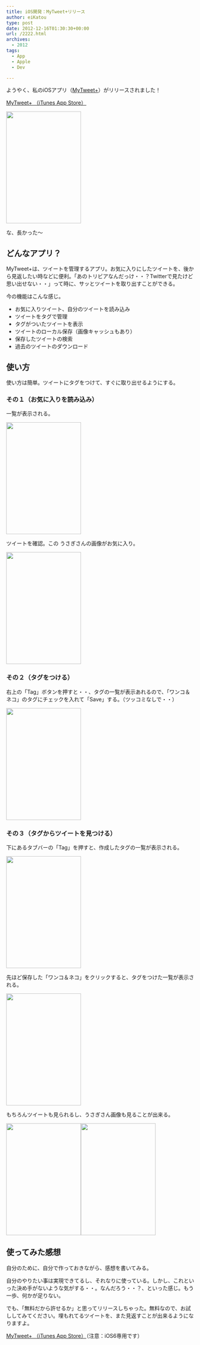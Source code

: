 ```yaml
---
title: iOS開発：MyTweet+リリース
author: eiKatou
type: post
date: 2012-12-16T01:30:30+00:00
url: /2222.html
archives:
  - 2012
tags:
  - App
  - Apple
  - Dev

---
```

ようやく、私のiOSアプリ（[MyTweet+][1]）がリリースされました！
  
[MyTweet+ （iTunes App Store）][1]
  
[<img src="/uploads/2012/12/20121216_mytweet1-200x300.jpg" alt="" title="20121216_mytweet1" width="200" height="300" class="alignnone size-medium wp-image-2230" srcset="/uploads/2012/12/20121216_mytweet1-200x300.jpg 200w, /blog/uploads/2012/12/20121216_mytweet1.jpg 320w" sizes="(max-width: 200px) 100vw, 200px" />][2] 

な、長かった〜

## どんなアプリ？

MyTweet+は、ツイートを管理するアプリ。お気に入りにしたツイートを、後から見返したい時などに便利。「あのトリビアなんだっけ・・？Twitterで見たけど思い出せない・・」って時に、サッとツイートを取り出すことができる。

今の機能はこんな感じ。

  * お気に入りツイート、自分のツイートを読み込み
  * ツイートをタグで管理
  * タグがついたツイートを表示
  * ツイートのローカル保存（画像キャッシュもあり）
  * 保存したツイートの検索
  * 過去のツイートのダウンロード

<!--more-->

## 使い方

使い方は簡単。ツイートにタグをつけて、すぐに取り出せるようにする。

### その１（お気に入りを読み込み）

一覧が表示される。
  
[<img src="/uploads/2012/12/20121216_mytweet2-200x300.jpg" alt="" title="20121216_mytweet2" width="200" height="300" class="alignnone size-medium wp-image-2229" srcset="/uploads/2012/12/20121216_mytweet2-200x300.jpg 200w, /blog/uploads/2012/12/20121216_mytweet2.jpg 320w" sizes="(max-width: 200px) 100vw, 200px" />][3]

ツイートを確認。この うさぎさんの画像がお気に入り。
  
[<img src="/uploads/2012/12/20121216_mytweet3-200x300.jpg" alt="" title="20121216_mytweet3" width="200" height="300" class="alignnone size-medium wp-image-2228" srcset="/uploads/2012/12/20121216_mytweet3-200x300.jpg 200w, /blog/uploads/2012/12/20121216_mytweet3.jpg 320w" sizes="(max-width: 200px) 100vw, 200px" />][4] 

### その２（タグをつける）

右上の「Tag」ボタンを押すと・・、タグの一覧が表示あれるので、「ワンコ＆ネコ」のタグにチェックを入れて「Save」する。（ツッコミなしで・・）
  
[<img src="/uploads/2012/12/20121216_mytweet4-200x300.jpg" alt="" title="20121216_mytweet4" width="200" height="300" class="alignnone size-medium wp-image-2227" srcset="/uploads/2012/12/20121216_mytweet4-200x300.jpg 200w, /blog/uploads/2012/12/20121216_mytweet4.jpg 320w" sizes="(max-width: 200px) 100vw, 200px" />][5] 

### その３（タグからツイートを見つける）

下にあるタブバーの「Tag」を押すと、作成したタグの一覧が表示される。
  
[<img src="/uploads/2012/12/20121216_mytweet5-200x300.jpg" alt="" title="20121216_mytweet5" width="200" height="300" class="alignnone size-medium wp-image-2226" srcset="/uploads/2012/12/20121216_mytweet5-200x300.jpg 200w, /blog/uploads/2012/12/20121216_mytweet5.jpg 320w" sizes="(max-width: 200px) 100vw, 200px" />][6] 

先ほど保存した「ワンコ＆ネコ」をクリックすると、タグをつけた一覧が表示される。
  
[<img src="/uploads/2012/12/20121216_mytweet6-200x300.jpg" alt="" title="20121216_mytweet6" width="200" height="300" class="alignnone size-medium wp-image-2225" srcset="/uploads/2012/12/20121216_mytweet6-200x300.jpg 200w, /blog/uploads/2012/12/20121216_mytweet6.jpg 320w" sizes="(max-width: 200px) 100vw, 200px" />][7]

もちろんツイートも見られるし、うさぎさん画像も見ることが出来る。
  
[<img src="/uploads/2012/12/20121216_mytweet7-200x300.jpg" alt="" title="20121216_mytweet7" width="200" height="300" class="alignnone size-medium wp-image-2223" srcset="/uploads/2012/12/20121216_mytweet7-200x300.jpg 200w, /blog/uploads/2012/12/20121216_mytweet7.jpg 320w" sizes="(max-width: 200px) 100vw, 200px" />][8][<img src="/uploads/2012/12/20121216_mytweet8-200x300.jpg" alt="" title="20121216_mytweet8" width="200" height="300" class="alignnone size-medium wp-image-2224" srcset="/uploads/2012/12/20121216_mytweet8-200x300.jpg 200w, /blog/uploads/2012/12/20121216_mytweet8.jpg 320w" sizes="(max-width: 200px) 100vw, 200px" />][9]

## 使ってみた感想

自分のために、自分で作っておきながら、感想を書いてみる。

自分のやりたい事は実現できてるし、それなりに使っている。しかし、これといった決め手がないような気がする・・。なんだろう・・？、といった感じ。もう一歩、何かが足りない。

でも、「無料だから許せるか」と思ってリリースしちゃった。無料なので、お試ししてみてください。埋もれてるツイートを、また見返すことが出来るようになりますよ。
  
[MyTweet+ （iTunes App Store）][1]（注意：iOS6専用です）

 [1]: https://itunes.apple.com/us/app/mytweet+/id581752631
 [2]: /blog/uploads/2012/12/20121216_mytweet1.jpg
 [3]: /blog/uploads/2012/12/20121216_mytweet2.jpg
 [4]: /blog/uploads/2012/12/20121216_mytweet3.jpg
 [5]: /blog/uploads/2012/12/20121216_mytweet4.jpg
 [6]: /blog/uploads/2012/12/20121216_mytweet5.jpg
 [7]: /blog/uploads/2012/12/20121216_mytweet6.jpg
 [8]: /blog/uploads/2012/12/20121216_mytweet7.jpg
 [9]: /blog/uploads/2012/12/20121216_mytweet8.jpg
